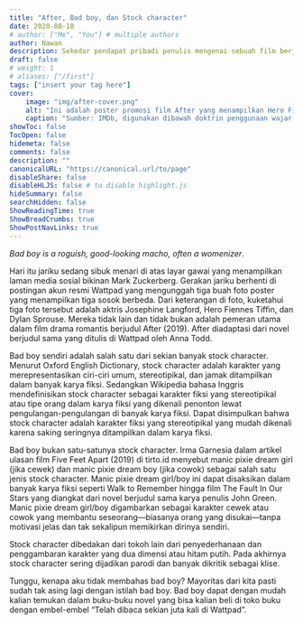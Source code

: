 ```yaml
---
title: "After, Bad boy, dan Stock character"
date: 2020-08-10
# author: ["Me", "You"] # multiple authors
author: Nawan
description: Sekedar pendapat pribadi penulis mengenai sebuah film berjudul After yang rilis pada 2019 silam. Film ini merupakan adaptasi dari novel berjudul sama yang terbit di Wattpad.
draft: false
# weight: 1
# aliases: ["/first"]
tags: ["insert your tag here"]
cover:
    image: "img/after-cover.png"
    alt: "Ini adalah poster promosi film After yang menampilkan Hero Fiennes-Tiffin sebagai Hardin Scott"
    caption: "Sumber: IMDb, digunakan dibawah doktrin penggunaan wajar."
showToc: false
TocOpen: false
hidemeta: false
comments: false
description: ""
canonicalURL: "https://canonical.url/to/page"
disableShare: false
disableHLJS: false # to disable highlight.js
hideSummary: false
searchHidden: false
ShowReadingTime: true
ShowBreadCrumbs: true
ShowPostNavLinks: true
---
```


*Bad boy is a roguish, good-looking macho, often a womenizer*.

Hari itu jariku sedang sibuk menari di atas layar gawai yang menampilkan laman media sosial bikinan Mark Zuckerberg.
Gerakan jariku berhenti di postingan akun resmi Wattpad yang mengunggah tiga buah foto poster yang menampilkan tiga sosok berbeda.
Dari keterangan di foto, kuketahui tiga foto tersebut adalah aktris Josephine Langford, Hero Fiennes Tiffin, dan Dylan Sprouse.
Mereka tidak lain dan tidak bukan adalah pemeran utama dalam film drama romantis berjudul After (2019). After diadaptasi dari novel berjudul sama yang ditulis di Wattpad oleh Anna Todd.

Bad boy sendiri adalah salah satu dari sekian banyak stock character. Menurut Oxford English Dictionary, stock character adalah karakter yang merepresentasikan ciri-ciri umum, stereotipikal, dan jamak ditampilkan dalam banyak karya fiksi. Sedangkan Wikipedia bahasa Inggris mendefinisikan stock character sebagai karakter fiksi yang stereotipikal atau tipe orang dalam karya fiksi yang dikenali penonton lewat pengulangan-pengulangan di banyak karya fiksi.
Dapat disimpulkan bahwa stock character adalah karakter fiksi yang stereotipikal yang mudah dikenali karena saking seringnya ditampilkan dalam karya fiksi.

Bad boy bukan satu-satunya stock character. Irma Garnesia dalam artikel ulasan film Five Feet Apart (2019) di tirto.id menyebut manic pixie dream girl (jika cewek) dan manic pixie dream boy (jika cowok) sebagai salah satu jenis stock character. Manic pixie dream girl/boy ini dapat disaksikan dalam banyak karya fiksi seperti Walk to Remember hingga film The Fault In Our Stars yang diangkat dari novel berjudul sama karya penulis John Green. Manic pixie dream girl/boy digambarkan sebagai karakter cewek atau cowok yang membantu seseorang—biasanya orang yang disukai—tanpa motivasi jelas dan tak sekalipun memikirkan dirinya sendiri.

Stock character dibedakan dari tokoh lain dari penyederhanaan dan penggambaran karakter yang dua dimensi atau hitam putih. Pada akhirnya stock character sering dijadikan parodi dan banyak dikritik sebagai klise.

Tunggu, kenapa aku tidak membahas bad boy? Mayoritas dari kita pasti sudah tak asing lagi dengan istilah bad boy. Bad boy dapat dengan mudah kalian temukan dalam buku-buku novel yang bisa kalian beli di toko buku dengan embel-embel “Telah dibaca sekian juta kali di Wattpad”.  

